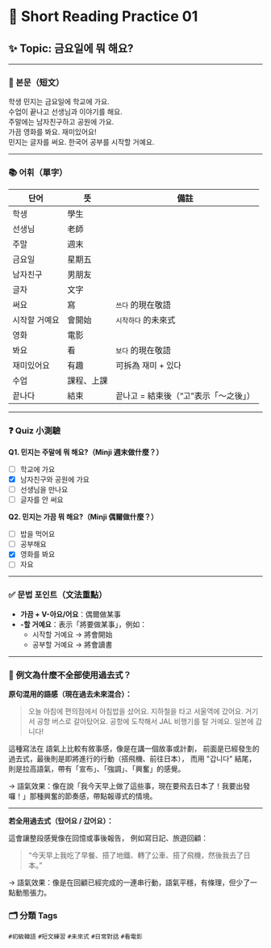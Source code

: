 # 📝 Short Reading Practice 01

## ✨ Topic: 금요일에 뭐 해요?

---

### 📖 본문（短文）

학생 민지는 금요일에 학교에 가요.  
수업이 끝나고 선생님과 이야기를 해요.  
주말에는 남자친구하고 공원에 가요.  
가끔 영화를 봐요. 재미있어요!  
민지는 글자를 써요. 한국어 공부를 시작할 거예요.

---

### 📚 어휘（單字）

| 단어         | 뜻       | 備註             |
|--------------|----------|------------------|
| 학생         | 學生     |                  |
| 선생님       | 老師     |                  |
| 주말         | 週末     |                  |
| 금요일       | 星期五   |                  |
| 남자친구     | 男朋友   |                  |
| 글자         | 文字     |                  |
| 써요         | 寫       | `쓰다` 的現在敬語   |
| 시작할 거예요 | 會開始   | `시작하다` 的未來式 |
| 영화         | 電影     |                  |
| 봐요         | 看       | `보다` 的現在敬語   |
| 재미있어요   | 有趣     | 可拆為 재미 + 있다 |
| 수업 |課程、上課||
| 끝나다 |結束|끝나고 = 結束後（“고”表示「～之後」） |

---

### ❓ Quiz 小測驗

**Q1. 민지는 주말에 뭐 해요?（Minji 週末做什麼？）**

- [ ] 학교에 가요  
- [x] 남자친구와 공원에 가요  
- [ ] 선생님을 만나요  
- [ ] 글자를 안 써요  

**Q2. 민지는 가끔 뭐 해요?（Minji 偶爾做什麼？）**

- [ ] 밥을 먹어요  
- [ ] 공부해요  
- [x] 영화를 봐요  
- [ ] 자요  

---

### ✅ 문법 포인트（文法重點）

- **가끔 + V-아요/어요**：偶爾做某事
- **-할 거예요**：表示「將要做某事」，例如：
  - 시작할 거예요 → 將會開始
  - 공부할 거예요 → 將會讀書

---

### 🙋 **例文為什麼不全部使用過去式？**

**原句混用的語感（現在過去未來混合）：**

> 오늘 아침에 편의점에서 아침밥을 샀어요. 
> 지하철을 타고 서울역에 갔어요. 
> 거기서 공항 버스로 갈아탔어요. 
> 공항에 도착해서 JAL 비행기를 탈 거예요. 
> 일본에 갑니다!


這種寫法在 語氣上比較有敘事感，像是在講一個故事或計劃，
前面是已經發生的過去式，最後則是即將進行的行動（搭飛機、前往日本），
而用 "갑니다" 結尾，則是拉高語氣，帶有「宣布」、「強調」、「興奮」的感覺。

→ 語氣效果：像在說「我今天早上做了這些事，現在要飛去日本了！我要出發囉！」那種興奮的節奏感，帶點報導式的情境。


---

**若全用過去式（탔어요 / 갔어요）：**

這會讓整段感覺像在回憶或事後報告，
例如寫日記、旅遊回顧：

> “今天早上我吃了早餐、搭了地鐵、轉了公車、搭了飛機，然後我去了日本。”



→ 語氣效果：像是在回顧已經完成的一連串行動，語氣平穩，有條理，但少了一點動態張力。

### 🗂 分類 Tags

`#初級韓語` `#短文練習` `#未來式` `#日常對話` `#看電影`
